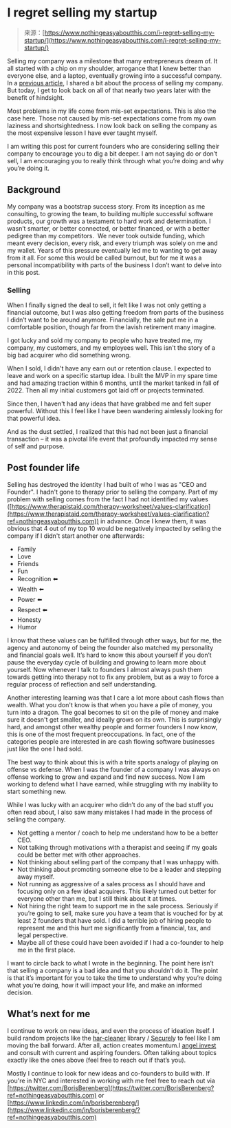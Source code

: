 <!--yml
category: 未分类
date: 2024-05-27 14:52:25
-->

# I regret selling my startup

> 来源：[https://www.nothingeasyaboutthis.com/i-regret-selling-my-startup/](https://www.nothingeasyaboutthis.com/i-regret-selling-my-startup/)

Selling my company was a milestone that many entrepreneurs dream of. It all started with a chip on my shoulder, arrogance that I knew better than everyone else, and a laptop, eventually growing into a successful company. In a [previous article](https://www.nothingeasyaboutthis.com/lessons-from-selling-a-bootstrapped-company-to-a-pe-backed-company/), I shared a bit about the process of selling my company. But today, I get to look back on all of that nearly two years later with the benefit of hindsight. 

Most problems in my life come from mis-set expectations. This is also the case here. Those not caused by mis-set expectations come from my own laziness and shortsightedness. I now look back on selling the company as the most expensive lesson I have ever taught myself.

I am writing this post for current founders who are considering selling their company to encourage you to dig a bit deeper. I am not saying do or don’t sell, I am encouraging you to really think through what you’re doing and why you’re doing it.

## Background

My company was a bootstrap success story. From its inception as me consulting, to growing the team, to building multiple successful software products, our growth was a testament to hard work and determination. I wasn’t smarter, or better connected, or better financed, or with a better pedigree than my competitors.  We never took outside funding, which meant every decision, every risk, and every triumph was solely on me and my wallet. Years of this pressure eventually led me to wanting to get away from it all. For some this would be called burnout, but for me it was a personal incompatibility with parts of the business I don’t want to delve into in this post. 

### Selling

When I finally signed the deal to sell, it felt like I was not only getting a financial outcome, but I was also getting freedom from parts of the business I didn’t want to be around anymore. Financially, the sale put me in a comfortable position, though far from the lavish retirement many imagine. 

I got lucky and sold my company to people who have treated me, my company, my customers, and my employees well. This isn't the story of a big bad acquirer who did something wrong. 

When I sold, I didn't have any earn out or retention clause. I expected to leave and work on a specific startup idea. I built the MVP in my spare time and had amazing traction within 6 months, until the market tanked in fall of 2022\. Then all my initial customers got laid off or projects terminated.

Since then, I haven't had any ideas that have grabbed me and felt super powerful. Without this I feel like I have been wandering aimlessly looking for that powerful idea.

And as the dust settled, I realized that this had not been just a financial transaction – it was a pivotal life event that profoundly impacted my sense of self and purpose.

## Post founder life

Selling has destroyed the identity I had built of who I was as "CEO and Founder". I hadn't gone to therapy prior to selling the company. Part of my problem with selling comes from the fact I had not identified my values ([https://www.therapistaid.com/therapy-worksheet/values-clarification](https://www.therapistaid.com/therapy-worksheet/values-clarification?ref=nothingeasyaboutthis.com)) in advance. Once I knew them, it was obvious that 4 out of my top 10 would be negatively impacted by selling the company if I didn't start another one afterwards:

*   Family
*   Love
*   Friends
*   Fun
*   Recognition ⬅️
*   Wealth ⬅️
*   Power ⬅️
*   Respect ⬅️
*   Honesty
*   Humor

I know that these values can be fulfilled through other ways, but for me, the agency and autonomy of being the founder also matched my personality and financial goals well. It’s hard to know this about yourself if you don’t pause the everyday cycle of building and growing to learn more about yourself. Now whenever I talk to founders I almost always push them towards getting into therapy not to fix any problem, but as a way to force a regular process of reflection and self understanding.

Another interesting learning was that I care a lot more about cash flows than wealth. What you don't know is that when you have a pile of money, you turn into a dragon. The goal becomes to sit on the pile of money and make sure it doesn't get smaller, and ideally grows on its own. This is surprisingly hard, and amongst other wealthy people and former founders I now know, this is one of the most frequent preoccupations. In fact, one of the categories people are interested in are cash flowing software businesses just like the one I had sold.

The best way to think about this is with a trite sports analogy of playing on offense vs defense. When I was the founder of a company I was always on offense working to grow and expand and find new success. Now I am working to defend what I have earned, while struggling with my inability to start something new.

While I was lucky with an acquirer who didn’t do any of the bad stuff you often read about, I also saw many mistakes I had made in the process of selling the company.

*   Not getting a mentor / coach to help me understand how to be a better CEO.
*   Not talking through motivations with a therapist and seeing if my goals could be better met with other approaches. 
*   Not thinking about selling part of the company that I was unhappy with.
*   Not thinking about promoting someone else to be a leader and stepping away myself.
*   Not running as aggressive of a sales process as I should have and focusing only on a few ideal acquirers. This likely turned out better for everyone other than me, but I still think about it at times. 
*   Not hiring the right team to support me in the sale process. Seriously if you’re going to sell, make sure you have a team that is vouched for by at least 2 founders that have sold. I did a terrible job of hiring people to represent me and this hurt me significantly from a financial, tax, and legal perspective.
*   Maybe all of these could have been avoided if I had a co-founder to help me in the first place.

I want to circle back to what I wrote in the beginning. The point here isn’t that selling a company is a bad idea and that you shouldn’t do it. The point is that it’s important for you to take the time to understand why you’re doing what you’re doing, how it will impact your life, and make an informed decision.

## What’s next for me

I continue to work on new ideas, and even the process of ideation itself. I build random projects like the [har-cleaner](https://github.com/AbregaInc/har-cleaner?ref=nothingeasyaboutthis.com) library / [Securel](https://marketplace.atlassian.com/apps/1232593/securely-for-jira-har-file-cleaner-compliance-and-privacy?tab=overview&hosting=cloud&ref=nothingeasyaboutthis.com)y to feel like I am moving the ball forward. After all, action creates momentum.I [angel invest](https://www.nothingeasyaboutthis.com/capital/) and consult with current and aspiring founders. Often talking about topics exactly like the ones above (feel free to reach out if that’s you).

Mostly I continue to look for new ideas and co-founders to build with. If you're in NYC and interested in working with me feel free to reach out via [https://twitter.com/BorisBerenberg](https://twitter.com/BorisBerenberg?ref=nothingeasyaboutthis.com) or [https://www.linkedin.com/in/borisberenberg/](https://www.linkedin.com/in/borisberenberg/?ref=nothingeasyaboutthis.com)
